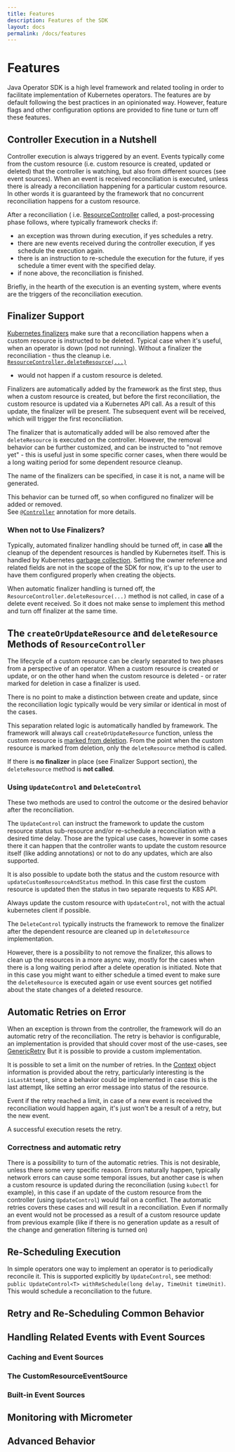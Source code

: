 ```yaml
---
title: Features
description: Features of the SDK
layout: docs
permalink: /docs/features
---
```


# Features

Java Operator SDK is a high level framework and related tooling in order to facilitate implementation of Kubernetes
operators. The features are by default following the best practices in an opinionated way. However, feature flags and
other configuration options are provided to fine tune or turn off these features.

## Controller Execution in a Nutshell

Controller execution is always triggered by an event. Events typically come from the custom resource
(i.e. custom resource is created, updated or deleted) that the controller is watching, but also from different sources
(see event sources). When an event is received reconciliation is executed, unless there is already a reconciliation
happening for a particular custom resource. In other words it is guaranteed by the framework that no concurrent
reconciliation happens for a custom resource.

After a reconciliation (
i.e. [ResourceController](https://github.com/java-operator-sdk/java-operator-sdk/blob/master/operator-framework-core/src/main/java/io/javaoperatorsdk/operator/api/ResourceController.java)
called, a post-processing phase follows, where typically framework checks if:

- an exception was thrown during execution, if yes schedules a retry.
- there are new events received during the controller execution, if yes schedule the execution again.
- there is an instruction to re-schedule the execution for the future, if yes schedule a timer event with the specified
  delay.
- if none above, the reconciliation is finished.

Briefly, in the hearth of the execution is an eventing system, where events are the triggers of the reconciliation
execution.

## Finalizer Support

[Kubernetes finalizers](https://kubernetes.io/docs/concepts/overview/working-with-objects/finalizers/)
make sure that a reconciliation happens when a custom resource is instructed to be deleted. Typical case when it's
useful, when an operator is down (pod not running). Without a finalizer the reconciliation - thus the cleanup
i.e. [`ResourceController.deleteResource(...)`](https://github.com/java-operator-sdk/java-operator-sdk/blob/master/operator-framework-core/src/main/java/io/javaoperatorsdk/operator/api/ResourceController.java)

- would not happen if a custom resource is deleted.

Finalizers are automatically added by the framework as the first step, thus when a custom resource is created, but
before the first reconciliation, the custom resource is updated via a Kubernetes API call. As a result of this update, the
finalizer will be present. The subsequent event will be received, which will trigger the first reconciliation.

The finalizer that is automatically added will be also removed after the `deleteResource` is executed on the controller.
However, the removal behavior can be further customized, and can be instructed to "not remove yet" - this is useful just
in some specific corner cases, when there would be a long waiting period for some dependent resource cleanup.

The name of the finalizers can be specified, in case it is not, a name will be generated.

This behavior can be turned off, so when configured no finalizer will be added or removed.  
See [`@Controller`](https://github.com/java-operator-sdk/java-operator-sdk/blob/master/operator-framework-core/src/main/java/io/javaoperatorsdk/operator/api/Controller.java)
annotation for more details.

### When not to Use Finalizers?

Typically, automated finalizer handling should be turned off, in case **all** the cleanup of the dependent resources is
handled by Kubernetes itself. This is handled by
Kubernetes [garbage collection](https://kubernetes.io/docs/concepts/architecture/garbage-collection/#owners-dependents).
Setting the owner reference and related fields are not in the scope of the SDK for now, it's up to the user to have them
configured properly when creating the objects.

When automatic finalizer handling is turned off, the `ResourceController.deleteResource(...)` method is not called, in
case of a delete event received. So it does not make sense to implement this method and turn off finalizer at the same
time.

## The `createOrUpdateResource` and `deleteResource` Methods of `ResourceController`

The lifecycle of a custom resource can be clearly separated to two phases from a perspective of an operator. 
When a custom resource is created or update, or on the other hand when the custom resource is deleted - or rater 
marked for deletion in case a finalizer is used. 

There is no point to make a distinction between create and update, since the reconciliation 
logic typically would be very similar or identical in most of the cases. 

This separation related logic is automatically handled by framework. The framework will always call `createOrUpdateResource`
function, unless the custom resource is 
[marked from deletion](https://kubernetes.io/docs/concepts/overview/working-with-objects/finalizers/#how-finalizers-work). 
From the point when the custom resource is marked from deletion, only the `deleteResource` method is called. 

If there is **no finalizer** in place (see Finalizer Support section), the `deleteResource` method is **not called**.

### Using `UpdateControl` and `DeleteControl`

These two methods are used to control the outcome or the desired behavior after the reconciliation. 

The `UpdateControl` can instruct the framework to update the custom resource status sub-resource and/or re-schedule 
a reconciliation with a desired time delay. Those are the typical use cases, however in some cases there it can happen
that the controller wants to update the custom resource itself (like adding annotations) or not to do any updates, 
which are also supported.

It is also possible to update both the status and the custom resource with `updateCustomResourceAndStatus` method. 
In this case first the custom resource is updated then the status in two separate requests to K8S API.

Always update the custom resource with `UpdateControl`, not with the actual kubernetes client if possible.

The `DeleteControl` typically instructs the framework to remove the finalizer after the dependent resource are 
cleaned up in `deleteResource` implementation. 

However, there is a possibility to not remove the finalizer, this 
allows to clean up the resources in a more async way, mostly for the cases when there is a long waiting period after a delete 
operation is initiated. Note that in this case you might want to either schedule a timed event to make sure the 
`deleteResource` is executed again or use event sources get notified about the state changes of a deleted resource. 

## Automatic Retries on Error

When an exception is thrown from the controller, the framework will do an automatic retry of the reconciliation.
The retry is behavior is configurable, an implementation is provided that should cover most of the use-cases, see 
[GenericRetry](https://github.com/java-operator-sdk/java-operator-sdk/blob/master/operator-framework-core/src/main/java/io/javaoperatorsdk/operator/processing/retry/GenericRetry.java)
But it is possible to provide a custom implementation.

It is possible to set a limit on the number of retries. In the [Context](https://github.com/java-operator-sdk/java-operator-sdk/blob/master/operator-framework-core/src/main/java/io/javaoperatorsdk/operator/api/Context.java)
object information is provided about the retry, particularly interesting is the `isLastAttempt`, since a behavior
could be implemented in case this is the last attempt, like setting an error message into status of the resource. 

Event if the retry reached a limit, in case of a new event is received the reconciliation would happen again, it's 
just won't be a result of a retry, but the new event. 

A successful execution resets the retry.

### Correctness and automatic retry

There is a possibility to turn of the automatic retries. This is not desirable, unless there some very specific
reason. Errors naturally happen, typically network errors can cause some temporal issues, but 
another case is when a custom resource is updated during the reconciliation (using `kubectl` for example), in this case
if an update of the custom resource from the controller (using `UpdateControl`) would fail on a conflict. The automatic
retries covers these cases and will result in a reconciliation. Even if normally an event would not be processed 
as a result of a custom resource update from previous example (like if there is no generation update as a result of the 
change and generation filtering is turned on) 

## Re-Scheduling Execution

In simple operators one way to implement an operator is to periodically reconcile it. This is supported explicitly by
`UpdateControl`, see method: `public UpdateControl<T> withReSchedule(long delay, TimeUnit timeUnit)`. 
This would schedule a reconciliation to the future.

## Retry and Re-Scheduling Common Behavior



## Handling Related Events with Event Sources

### Caching and Event Sources

### The CustomResourceEventSource

### Built-in Event Sources

## Monitoring with Micrometer

## Advanced Behavior





